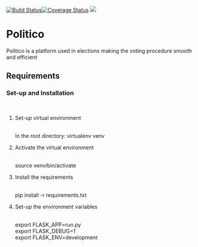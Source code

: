 [![Build Status](https://travis-ci.org/MoraaS/Politicosystem.svg?branch=develop)](https://travis-ci.org/MoraaS/Politicosystem)[![Coverage Status](https://coveralls.io/repos/github/MoraaS/Politicosystem/badge.svg)](https://coveralls.io/github/MoraaS/Politicosystem)
<a href="https://codeclimate.com/github/MoraaS/Politicosystem/maintainability"><img src="https://api.codeclimate.com/v1/badges/0d1a30ed1d095a439fc7/maintainability" /></a>

<h1>Politico</h1>
<p> Politico is a platform used in elections making the voting procedure smooth and efficient</p>

<h2>Requirements</h2>


<h3>Set-up and Installation</h3><br>

<ol>
  <li>Set-up virtual environment</li><br>
  
 In the root directory: virtualenv venv
 
  <li> Activate the virtual environment</li><br>
  
 source venv/bin/activate
 
  <li>Install the requirements</li><br>
  
  pip install -r requirements.txt
  
  <li> Set-up the environment variables</li><br>
  
  export FLASK_APP=run.py<br>
  export FLASK_DEBUG=1<br>
  export FLASK_ENV=development<br>
  
</ol>
